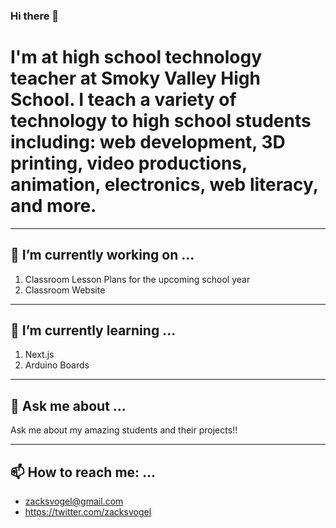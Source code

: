 ### Hi there 👋 

# I'm at high school technology teacher at Smoky Valley High School. I teach a variety of technology to high school students including: web development, 3D printing, video productions, animation, electronics, web literacy, and more. 

---

## 🔭 I’m currently working on ...
1. Classroom Lesson Plans for the upcoming school year
2. Classroom Website

---
## 🌱 I’m currently learning ...
1. Next.js
2. Arduino Boards

---
## 💬 Ask me about ...
Ask me about my amazing students and their projects!!

---
## 📫 How to reach me: ...
- zacksvogel@gmail.com
- https://twitter.com/zacksvogel
<!--
**zacksvogel/zacksvogel** is a ✨ _special_ ✨ repository because its `README.md` (this file) appears on your GitHub profile.

Here are some ideas to get you started:

- 🔭 I’m currently working on ...
- 🌱 I’m currently learning ...
- 👯 I’m looking to collaborate on ...
- 🤔 I’m looking for help with ...
- 💬 Ask me about ...
- 📫 How to reach me: ...
- 😄 Pronouns: ...
- ⚡ Fun fact: ...
-->
